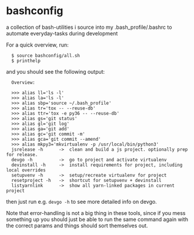 # bashconfig
a collection of bash-utilities i source into my .bash_profile/.bashrc to automate everyday-tasks during development


For a quick overview, run:
```
  $ source bashconfig/all.sh
  $ printhelp
```

and you should see the following output:

```
  Overview:

  >>> alias ll='ls -l'
  >>> alias la='ls -l'
  >>> alias sbp='source ~/.bash_profile'
  >>> alias tr='tox -- --reuse-db'
  >>> alias ttr='tox -e py36 -- --reuse-db'
  >>> alias gs='git status'
  >>> alias gl='git log'
  >>> alias ga='git add'
  >>> alias gc='git commit -m'
  >>> alias gca='git commit --amend'
  >>> alias mkpy3='mkvirtualenv -p /usr/local/bin/python3'
  jsrelease -h      ->  clean and build a js project. optionally prep for release.
  devgo -h          ->  go to project and activate virtualenv
  devinstall -h     ->  install requirements for project, including local overrides
  setupvenv -h      ->  setup/recreate virtualenv for project
  resetproject -h   ->  shortcut for setupvenv + devinstall
  listyarnlink      ->  show all yarn-linked packages in current project
```

then just run e.g. `devgo -h` to see more detailed info on devgo.

Note that error-handling is not a big thing in these tools, since if you mess something up you should just be able to
run the same command again with the correct params and things should sort themselves out.
